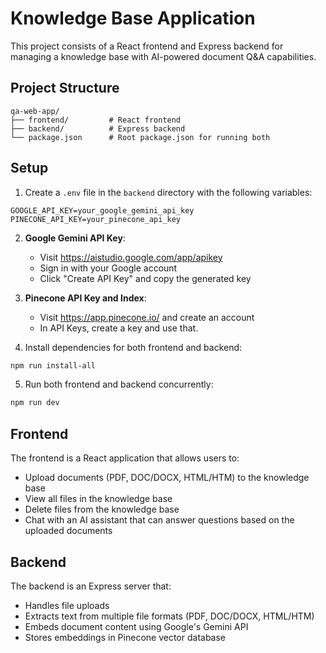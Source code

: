 # Knowledge Base Application

This project consists of a React frontend and Express backend for managing a knowledge base with AI-powered document Q&A capabilities.

## Project Structure

```
qa-web-app/
├── frontend/         # React frontend
├── backend/          # Express backend
└── package.json      # Root package.json for running both
```

## Setup

1. Create a `.env` file in the `backend` directory with the following variables:

```
GOOGLE_API_KEY=your_google_gemini_api_key
PINECONE_API_KEY=your_pinecone_api_key
```

2. **Google Gemini API Key**: 
   - Visit https://aistudio.google.com/app/apikey
   - Sign in with your Google account
   - Click "Create API Key" and copy the generated key

3. **Pinecone API Key and Index**:
   - Visit https://app.pinecone.io/ and create an account
   - In API Keys, create a key and use that.

4. Install dependencies for both frontend and backend:

```bash
npm run install-all
```

5. Run both frontend and backend concurrently:

```bash
npm run dev
```

## Frontend

The frontend is a React application that allows users to:
- Upload documents (PDF, DOC/DOCX, HTML/HTM) to the knowledge base
- View all files in the knowledge base
- Delete files from the knowledge base
- Chat with an AI assistant that can answer questions based on the uploaded documents

## Backend

The backend is an Express server that:
- Handles file uploads
- Extracts text from multiple file formats (PDF, DOC/DOCX, HTML/HTM)
- Embeds document content using Google's Gemini API
- Stores embeddings in Pinecone vector database
